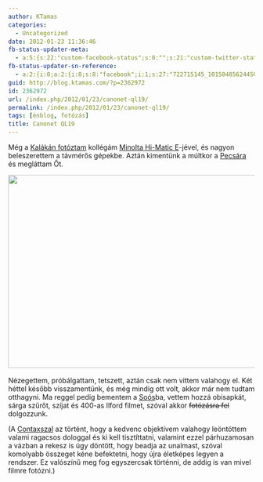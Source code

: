 ```yaml
---
author: KTamas
categories:
  - Uncategorized
date: 2012-01-23 11:36:46
fb-status-updater-meta:
  - a:5:{s:22:"custom-facebook-status";s:0:"";s:21:"custom-twitter-status";s:0:"";s:7:"fb-push";s:1:"1";s:7:"tw-push";s:1:"1";s:4:"push";s:1:"1";}
fb-status-updater-sn-reference:
  - a:2:{i:0;a:2:{i:0;s:8:"facebook";i:1;s:27:"722715145_10150485624450146";}i:1;a:2:{i:0;s:7:"twitter";i:1;s:18:"161396959402409984";}}
guid: http://blog.ktamas.com/?p=2362972
id: 2362972
url: /index.php/2012/01/23/canonet-ql19/
permalink: /index.php/2012/01/23/canonet-ql19/
tags: [énblog, fotózás]
title: Canonet QL19
---
```


Még a [Kalákán fotóztam](http://indafoto.hu/ktamasenty/kalaka_2011) kollégám [Minolta Hi-Matic E](http://www.mattdentonphoto.com/cameras/minolta_himatic_e.html)-jével, és nagyon beleszerettem a távmérős gépekbe. Aztán kimentünk a múltkor a [Pecsára](http://www.bolhapiac.com) és megláttam Őt.

[<img class="aligncenter size-full wp-image-2362976" title="IMG_1448" src="/wp-content/uploads/2012/01/IMG_1448.jpg" alt="" width="600" height="394" srcset="/wp-content/uploads/2012/01/IMG_1448.jpg 600w, /wp-content/uploads/2012/01/IMG_1448-300x197.jpg 300w" sizes="(max-width: 600px) 100vw, 600px" />](/wp-content/uploads/2012/01/IMG_1448.jpg)

Nézegettem, próbálgattam, tetszett, aztán csak nem vittem valahogy el. Két héttel később visszamentünk, és még mindig ott volt, akkor már nem tudtam otthagyni. Ma reggel pedig bementem a [Soós](http://www.soosfoto.hu)ba, vettem hozzá obisapkát, sárga szűrőt, szíjat és 400-as Ilford filmet, szóval akkor <del>fotózásra fel</del> dolgozzunk.

(A [Contaxszal](blog.ktamas.com/index.php/2010/09/21/ki_gondolta_volna_9/) az történt, hogy a kedvenc objektívem valahogy leöntöttem valami ragacsos dologgal és ki kell tisztíttatni, valamint ezzel párhuzamosan a vázban a rekesz is úgy döntött, hogy beadja az unalmast, szóval komolyabb összeget kéne befektetni, hogy újra életképes legyen a rendszer. Ez valószínű meg fog egyszercsak történni, de addig is van mivel filmre fotózni.)
